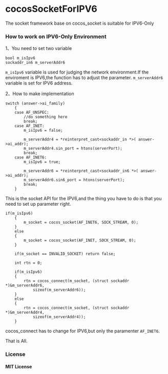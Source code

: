 # cocosSocketForIPV6
The socket framework base on cocos_socket is suitable for IPV6-Only

### How to work on IPV6-Only Environment

1、You need to set two variable

```
bool m_isIpv6
sockaddr_in6 m_serverAddr6
``` 

`m_isIpv6` variable is used for judging the network environment.If the enviroment is IPV6,the function has to adjust the parameter.
`m_serverAddr6` variable is set for IPV6 address.

2、How to make implementation

```
switch (answer->ai_family)
    {
    case AF_UNSPEC: 
        //do something here 
        break; 
    case AF_INET:
        m_isIpv6 = false;

        m_serverAddr4 = *reinterpret_cast<sockaddr_in *>( answer->ai_addr);
        m_serverAddr4.sin_port = htons(serverPort);
        break;
    case AF_INET6: 
        m_isIpv6 = true;

        m_serverAddr6 = *reinterpret_cast<sockaddr_in6 *>( answer->ai_addr);
        m_serverAddr6.sin6_port = htons(serverPort);
        break; 
    } 
```

This is the socket API for the IPV6,and the thing you have to do is that you need to set up parameter right.

```
if(m_isIpv6)
	{
		m_socket = cocos_socket(AF_INET6, SOCK_STREAM, 0);
	}
	else
	{
		m_socket = cocos_socket(AF_INET, SOCK_STREAM, 0);
	}

	if(m_socket == INVALID_SOCKET) return false;

	int rtn = 0;

	if(m_isIpv6)
	{
		rtn = cocos_connect(m_socket, (struct sockaddr *)&m_serverAddr6,
			sizeof(m_serverAddr6));
	}
	else
	{
		rtn = cocos_connect(m_socket, (struct sockaddr *)&m_serverAddr4,
			sizeof(m_serverAddr4));
	}
```
cocos_connect has to change for IPV6,but only the paramenter 
`AF_INET6`.

That is All.

### License

#### MIT License




